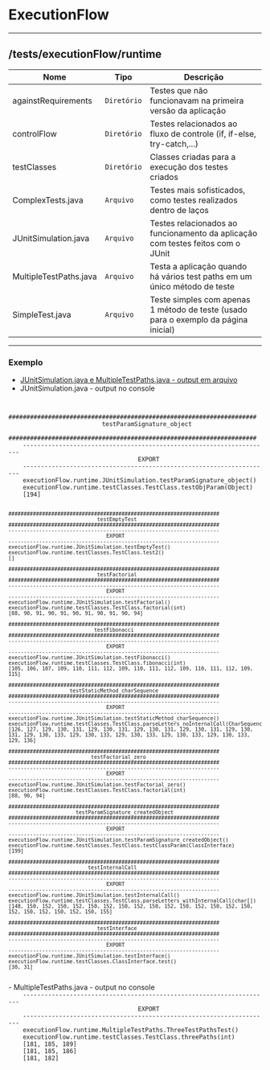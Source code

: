# ExecutionFlow

<hr />

## /tests/executionFlow/runtime
|        Nome        |Tipo|Descrição|
|----------------|-------------------------------|-----------------------------|
| againstRequirements|`Diretório`| Testes que não funcionavam na primeira versão da aplicação|
| controlFlow |`Diretório`|Testes relacionados ao fluxo de controle (if, if-else, try-catch,...)|
| testClasses |`Diretório`|Classes criadas para a execução dos testes criados|
| ComplexTests.java |`Arquivo`      |Testes mais sofisticados, como testes realizados dentro de laços |
| JUnitSimulation.java|`Arquivo`|Testes relacionados ao funcionamento da aplicação com testes feitos com o JUnit|
| MultipleTestPaths.java |`Arquivo`      |Testa a aplicação quando há vários test paths em um único método de teste|
| SimpleTest.java |`Arquivo`      |Teste simples com apenas 1 método de teste (usado para o exemplo da página inicial)|

<hr />

### Exemplo
- [JUnitSimulation.java e MultipleTestPaths.java - output em arquivo]()
- JUnitSimulation.java - output no console
<code>
	#####################################################################
	                      testParamSignature_object                      
	#####################################################################
	---------------------------------------------------------------------
	                                EXPORT                               
	---------------------------------------------------------------------
	executionFlow.runtime.JUnitSimulation.testParamSignature_object()
	executionFlow.runtime.testClasses.TestClass.testObjParam(Object)
	[194]

	#####################################################################
	                             testEmptyTest                           
	#####################################################################
	---------------------------------------------------------------------
	                                EXPORT                               
	---------------------------------------------------------------------
	executionFlow.runtime.JUnitSimulation.testEmptyTest()
	executionFlow.runtime.testClasses.TestClass.test2()
	[]

	#####################################################################
	                             testFactorial                           
	#####################################################################
	---------------------------------------------------------------------
	                                EXPORT                               
	---------------------------------------------------------------------
	executionFlow.runtime.JUnitSimulation.testFactorial()
	executionFlow.runtime.testClasses.TestClass.factorial(int)
	[88, 90, 91, 90, 91, 90, 91, 90, 91, 90, 94]

	#####################################################################
	                            testFibonacci                            
	#####################################################################
	---------------------------------------------------------------------
	                                EXPORT                               
	---------------------------------------------------------------------
	executionFlow.runtime.JUnitSimulation.testFibonacci()
	executionFlow.runtime.testClasses.TestClass.fibonacci(int)
	[105, 106, 107, 109, 110, 111, 112, 109, 110, 111, 112, 109, 110, 111, 112, 109, 115]

	#####################################################################
	                    testStaticMethod_charSequence                    
	#####################################################################
	---------------------------------------------------------------------
	                                EXPORT                               
	---------------------------------------------------------------------
	executionFlow.runtime.JUnitSimulation.testStaticMethod_charSequence()
	executionFlow.runtime.testClasses.TestClass.parseLetters_noInternalCall(CharSequence)
	[126, 127, 129, 130, 131, 129, 130, 131, 129, 130, 131, 129, 130, 131, 129, 130, 131, 129, 130, 133, 129, 130, 133, 129, 130, 133, 129, 130, 133, 129, 130, 133, 129, 136]

	#####################################################################
	                           testFactorial_zero                       
	#####################################################################
	---------------------------------------------------------------------
	                                EXPORT                               
	---------------------------------------------------------------------
	executionFlow.runtime.JUnitSimulation.testFactorial_zero()
	executionFlow.runtime.testClasses.TestClass.factorial(int)
	[88, 90, 94]

	#####################################################################
	                      testParamSignature_createdObject               
	#####################################################################
	---------------------------------------------------------------------
	                                EXPORT                               
	---------------------------------------------------------------------
	executionFlow.runtime.JUnitSimulation.testParamSignature_createdObject()
	executionFlow.runtime.testClasses.TestClass.testClassParam(ClassInterface)
	[199]

	#####################################################################
	                          testInternalCall                           
	#####################################################################
	---------------------------------------------------------------------
	                                EXPORT                               
	---------------------------------------------------------------------
	executionFlow.runtime.JUnitSimulation.testInternalCall()
	executionFlow.runtime.testClasses.TestClass.parseLetters_withInternalCall(char[])
	[148, 150, 152, 150, 152, 150, 152, 150, 152, 150, 152, 150, 152, 150, 152, 150, 152, 150, 152, 150, 152, 150, 155]

	#####################################################################
	                             testInterface                           
	#####################################################################
	---------------------------------------------------------------------
	                                EXPORT                               
	---------------------------------------------------------------------
	executionFlow.runtime.JUnitSimulation.testInterface()
	executionFlow.runtime.testClasses.ClassInterface.test()
	[30, 31]
</code>
- MultipleTestPaths.java - output no console
<code>
	---------------------------------------------------------------------
	                                EXPORT                               
	---------------------------------------------------------------------
	executionFlow.runtime.MultipleTestPaths.ThreeTestPathsTest()
	executionFlow.runtime.testClasses.TestClass.threePaths(int)
	[181, 185, 189]
	[181, 185, 186]
	[181, 182]
</code>